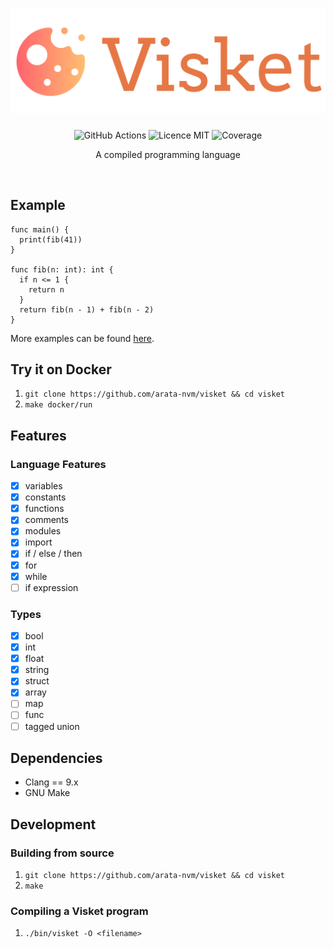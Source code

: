 
<h1 align="center">
    <img src="https://raw.githubusercontent.com/visket-lang/design/master/logo.svg?sanitize=true">
</h1>

<p align="center">
    <img src="https://img.shields.io/github/workflow/status/arata-nvm/visket/Go?style=for-the-badge" alt="GitHub Actions">
    <img src="https://img.shields.io/github/license/visket-lang/visket?style=for-the-badge" alt="Licence MIT">
    <img src="https://img.shields.io/codecov/c/github/arata-nvm/visket?style=for-the-badge" alt="Coverage">
</p>

<p align="center">
    A compiled programming language
</p>

<br>

## Example
```
func main() {
  print(fib(41))
}

func fib(n: int): int {
  if n <= 1 {
    return n
  }
  return fib(n - 1) + fib(n - 2)
}
```

More examples can be found [here](https://github.com/arata-nvm/visket/tree/master/examples).

## Try it on Docker
1. `git clone https://github.com/arata-nvm/visket && cd visket`
2. `make docker/run`

## Features

### Language Features
- [x] variables
- [x] constants
- [x] functions
- [x] comments
- [x] modules
- [x] import
- [x] if / else / then
- [x] for
- [x] while
- [ ] if expression

### Types
- [x] bool
- [x] int
- [x] float
- [x] string
- [x] struct
- [x] array
- [ ] map
- [ ] func
- [ ] tagged union

## Dependencies
- Clang == 9.x
- GNU Make

## Development

### Building from source
1. `git clone https://github.com/arata-nvm/visket && cd visket`
2. `make`

### Compiling a Visket program
1. `./bin/visket -O <filename>`
